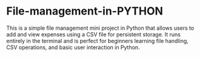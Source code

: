 # File-management-in-PYTHON
This is a simple file management mini project in Python that allows users to add and view expenses using a CSV file for persistent storage. It runs entirely in the terminal and is perfect for beginners learning file handling, CSV operations, and basic user interaction in Python.

